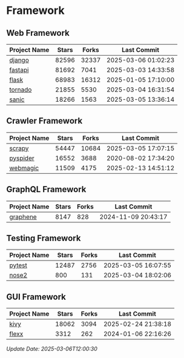 # Framework

## Web Framework
| Project Name | Stars | Forks | Last Commit |
| ------------ | ----- | ----- | ----------- |
| [django](https://github.com/django/django) | 82596 | 32337 | 2025-03-06 01:02:23 |
| [fastapi](https://github.com/fastapi/fastapi) | 81692 | 7041 | 2025-03-03 14:33:58 |
| [flask](https://github.com/pallets/flask) | 68983 | 16312 | 2025-01-05 17:10:00 |
| [tornado](https://github.com/tornadoweb/tornado) | 21855 | 5530 | 2025-03-04 16:31:54 |
| [sanic](https://github.com/sanic-org/sanic) | 18266 | 1563 | 2025-03-05 13:36:14 |

## Crawler Framework
| Project Name | Stars | Forks | Last Commit |
| ------------ | ----- | ----- | ----------- |
| [scrapy](https://github.com/scrapy/scrapy) | 54447 | 10684 | 2025-03-05 17:07:15 |
| [pyspider](https://github.com/binux/pyspider) | 16552 | 3688 | 2020-08-02 17:34:20 |
| [webmagic](https://github.com/code4craft/webmagic) | 11509 | 4175 | 2025-02-13 14:51:12 |

## GraphQL Framework
| Project Name | Stars | Forks | Last Commit |
| ------------ | ----- | ----- | ----------- |
| [graphene](https://github.com/graphql-python/graphene) | 8147 | 828 | 2024-11-09 20:43:17 |

## Testing Framework
| Project Name | Stars | Forks | Last Commit |
| ------------ | ----- | ----- | ----------- |
| [pytest](https://github.com/pytest-dev/pytest) | 12487 | 2756 | 2025-03-05 16:07:55 |
| [nose2](https://github.com/nose-devs/nose2) | 800 | 131 | 2025-03-04 18:02:06 |

## GUI Framework
| Project Name | Stars | Forks | Last Commit |
| ------------ | ----- | ----- | ----------- |
| [kivy](https://github.com/kivy/kivy) | 18062 | 3094 | 2025-02-24 21:38:18 |
| [flexx](https://github.com/flexxui/flexx) | 3312 | 262 | 2024-01-06 22:16:26 |

*Update Date: 2025-03-06T12:00:30*